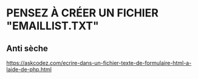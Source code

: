 # PENSEZ À CRÉER UN FICHIER "EMAILLIST.TXT"

## Anti sèche
https://askcodez.com/ecrire-dans-un-fichier-texte-de-formulaire-html-a-laide-de-php.html
